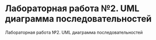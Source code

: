 # Лабораторная работа №2. UML диаграмма последовательностей 
Лабораторная работа №2. UML диаграмма последовательностей 
